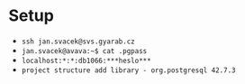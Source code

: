 # Setup
- `ssh jan.svacek@svs.gyarab.cz`
- `jan.svacek@avava:~$ cat .pgpass`
- `localhost:*:*:db1066:***heslo***`
- `project structure add library - org.postgresql 42.7.3`
